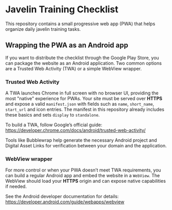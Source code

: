 # Javelin Training Checklist

This repository contains a small progressive web app (PWA) that helps organize daily javelin training tasks.

## Wrapping the PWA as an Android app

If you want to distribute the checklist through the Google Play Store, you can package the website as an Android application. Two common options are a Trusted Web Activity (TWA) or a simple WebView wrapper.

### Trusted Web Activity

A TWA launches Chrome in full screen with no browser UI, providing the most "native" experience for PWAs. Your site must be served over **HTTPS** and expose a valid `manifest.json` with fields such as `name`, `short_name`, `start_url` and icon entries. The manifest in this repository already includes these basics and sets `display` to `standalone`.

To build a TWA, follow Google’s official guide:
<https://developer.chrome.com/docs/android/trusted-web-activity/>

Tools like Bubblewrap help generate the necessary Android project and Digital Asset Links for verification between your domain and the application.

### WebView wrapper

For more control or when your PWA doesn’t meet TWA requirements, you can build a regular Android app and embed the website in a `WebView`. The WebView should load your **HTTPS** origin and can expose native capabilities if needed.

See the Android developer documentation for details:
<https://developer.android.com/guide/webapps/webview>

